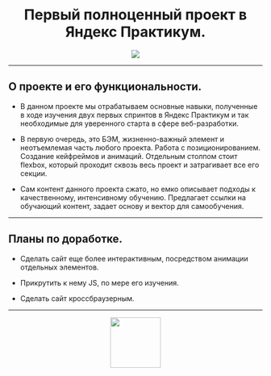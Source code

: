 <h1 align="center">Первый полноценный проект в Яндекс Практикум.</h1>

<div align="center"><img src=https://github.com/AVEINDOMINUSNOX/how-to-learn/blob/5dbb0b525553b4af1992d71a2468a39297e8b585/gif%20for%20readme.gif></div>

***

 ## О проекте и его функциональности.

  - В данном проекте мы отрабатываем основные навыки, полученные в ходе изучения двух первых спринтов в Яндекс Практикум и так необходимые для уверенного старта в сфере веб-разработки.

  - В первую очередь, это БЭМ, жизненно-важный элемент и неотъемлемая часть любого проекта. Работа с позиционированием. Создание кейфреймов и анимаций. Отдельным столпом стоит flexbox, который проходит сквозь весь проект и затрагивает все его секции.

   - Сам контент данного проекта сжато, но емко описывает подходы к качественному, интенсивному обучению. Предлагает ссылки на обучающий контент, задает основу и вектор для самообучения.
***

## Планы по доработке.

- Сделать сайт еще более интерактивным, посредством анимации отдельных элементов.

- Прикрутить к нему JS, по мере его изучения.

- Сделать сайт кроссбраузерным.
***

<div align="center">
  <img src=https://media1.giphy.com/media/M4NykXxUE0HAcK7UJ6/giphy.gif?cid=ecf05e47m7qy74mda1pibihwg0klli0w3pbs4e0qnku0hhrl&rid=giphy.gif&ct=s width="100"/>
</div>


